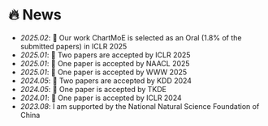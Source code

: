 # 🔥 News
- *2025.02*: 🎉 Our work ChartMoE is selected as an Oral (1.8% of the submitted papers) in ICLR 2025 
- *2025.01*: 🎉 Two papers are accepted by ICLR 2025
- *2025.01*: 🎉 One paper is accepted by NAACL 2025
- *2025.01*: 🎉 One paper is accepted by WWW 2025
- *2024.05*: 🎉 Two papers are accepted by KDD 2024
- *2024.05*: 🎉 One paper is accepted by TKDE
- *2024.01*: 🎉 One paper is accepted by ICLR 2024
- *2023.08*: I am supported by the National Natural Science Foundation of China
